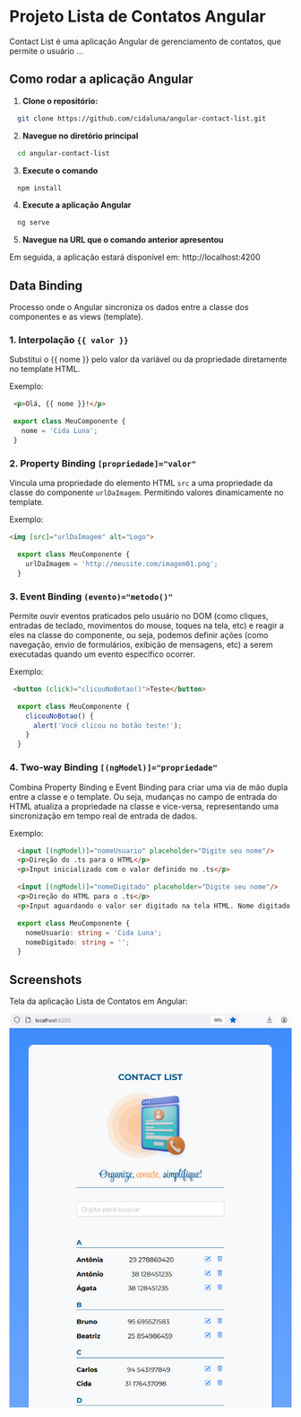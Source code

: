 # Projeto Lista de Contatos Angular

Contact List é uma aplicação Angular de gerenciamento de contatos, que permite o usuário ...


## Como rodar a aplicação Angular

1. **Clone o repositório:**
  ```bash
    git clone https://github.com/cidaluna/angular-contact-list.git
  ```

2. **Navegue no diretório principal**
  ```bash
    cd angular-contact-list
  ```

3. **Execute o comando**
  ```bash 
    npm install
  ```

4. **Execute a aplicação Angular**
  ```bash 
    ng serve
  ```

5. **Navegue na URL que o comando anterior apresentou**

  Em seguida, a aplicação estará disponível em: http://localhost:4200

## Data Binding

Processo onde o Angular sincroniza os dados entre a classe dos componentes e as views (template).

### 1. Interpolação `{{ valor }}`

 Substitui o {{ nome }} pelo valor da variável ou da propriedade diretamente no template HTML.

 Exemplo:

 ```html
  <p>Olá, {{ nome }}!</p>
 ```

 ```typescript
  export class MeuComponente {
    nome = 'Cida Luna';
  }
```

### 2. Property Binding `[propriedade]="valor"`

Vincula uma propriedade do elemento HTML `src` a uma propriedade da classe do componente `urlDaImagem`. Permitindo valores dinamicamente no template.

Exemplo:

  ```html
  <img [src]="urlDaImagem" alt="Logo">
  ```

```typescript
  export class MeuComponente {
    urlDaImagem = 'http://meusite.com/imagem01.png';
  }
```

### 3. Event Binding `(evento)="metodo()"`

 Permite ouvir eventos praticados pelo usuário no DOM (como cliques, entradas de teclado, movimentos do mouse, toques na tela, etc) e reagir a eles na classe do componente, ou seja, podemos definir ações (como navegação, envio de formulários, exibição de mensagens, etc) a serem executadas quando um evento específico ocorrer.

 Exemplo:

 ```html
  <button (click)="clicouNoBotao()">Teste</button> 
```

```typescript
  export class MeuComponente {
    clicouNoBotao() {
      alert('Você clicou no botão teste!');
    }
  }
```

### 4. Two-way Binding `[(ngModel)]="propriedade"`

Combina Property Binding e Event Binding para criar uma via de mão dupla entre a classe e o template. Ou seja, mudanças no campo de entrada do HTML atualiza a propriedade na classe e vice-versa, representando uma sincronização em tempo real de entrada de dados.

Exemplo:

```html
  <input [(ngModel)]="nomeUsuario" placeholder="Digite seu nome"/>
  <p>Direção do .ts para o HTML</p>
  <p>Input inicializado com o valor definido no .ts</p>
```

```html
  <input [(ngModel)]="nomeDigitado" placeholder="Digite seu nome"/>
  <p>Direção do HTML para o .ts</p>
  <p>Input aguardando o valor ser digitado na tela HTML. Nome digitado = {{ nomeDigitado }}</p>
```

```typescript
  export class MeuComponente {
    nomeUsuario: string = 'Cida Luna';
    nomeDigitado: string = '';
  }
```


## Screenshots

Tela da aplicação Lista de Contatos em Angular:

![contact list](./src/assets/contact-list-angular-cida-luna-frontend-developer.PNG)
